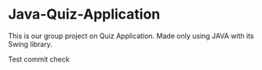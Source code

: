 # Java-Quiz-Application

This is our group project on Quiz Application.
Made only using JAVA with its Swing library.

Test commit
check
